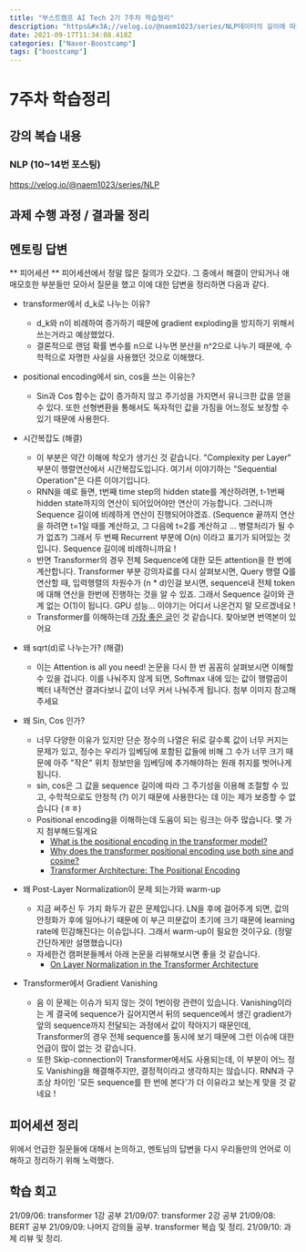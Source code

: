 ```yaml
---
title: "부스트캠프 AI Tech 2기 7주차 학습정리"
description: "https&#x3A;//velog.io/@naem1023/series/NLP데이터의 길이에 따라서 batch를 재구성하는 기법이다.과제 4에서 나왔는데 기법 자체에 대한 이해는 쉬웠지만, 코드에 대한 이해가 매우 어려웠다.피어세션에서 해결했는데 코드에서 하고자 하는 바"
date: 2021-09-17T11:34:08.418Z
categories: ["Naver-Boostcamp"]
tags: ["boostcamp"]
---
```

# 7주차 학습정리
## 강의 복습 내용
### NLP (10~14번 포스팅)
https://velog.io/@naem1023/series/NLP

## 과제 수행 과정 / 결과물 정리
## 멘토링 답변
** 피어세션 **
피어세션에서 정말 많은 질의가 오갔다. 그 중에서 해결이 안되거나 애매모호한 부분들만 모아서 질문을 했고 이에 대한 답변을 정리하면 다음과 같다.

- transformer에서  d_k로 나누는 이유?
    - d_k와 n이 비례하여 증가하기 때문에 gradient exploding을 방지하기 위해서 쓰는거라고 예상했었다.
    - 결론적으로 랜덤 확률 변수를 n으로 나누면 분산을 n^2으로 나누기 때문에, 수학적으로 자명한 사실을 사용했던 것으로 이해했다.
    
- positional encoding에서 sin, cos을 쓰는 이유는?
    - Sin과 Cos 함수는 값이 증가하지 않고 주기성을 가지면서 유니크한 값을 얻을 수 있다. 또한 선형변환을 통해서도 독자적인 값을 가짐을 어느정도 보장할 수 있기 때문에 사용한다.
    
- 시간복잡도 (해결)
    - 이 부분은 약간 이해에 착오가 생기신 것 같습니다. "Complexity per Layer" 부분이 행렬연산에서 시간복잡도입니다. 여기서 이야기하는 "Sequential Operation"은 다른 이야기입니다.
    - RNN을 예로 들면, t번째 time step의 hidden state를 계산하려면, t-1번째 hidden state까지의 연산이 되어있어야만 연산이 가능합니다. 그러니까 Sequence 길이에 비례하게 연산이 진행되어야겠죠. (Sequence 끝까지 연산을 하려면 t=1일 때를 계산하고, 그 다음에 t=2를 계산하고 ... 병렬처리가 될 수가 없죠?) 그래서 두 번째 Recurrent 부분에 O(n) 이라고 표기가 되어있는 것입니다. Sequence 길이에 비례하니까요 !
    - 반면 Transformer의 경우 전체 Sequence에 대한 모든 attention을 한 번에 계산합니다. Transformer 부분 강의자료를 다시 살펴보시면, Query 행렬 Q를 연산할 때, 입력행렬의 차원수가 (n * d)인걸 보시면, sequence내 전체 token에 대해 연산을 한번에 진행하는 것을 알 수 있죠. 그래서 Sequence 길이와 관계 없는 O(1)이 됩니다. GPU 성능... 이야기는 어디서 나온건지 말 모르겠네요 !
    - Transformer를 이해하는데 [가장 좋은 글](https://jalammar.github.io/illustrated-transformer/)인 것 같습니다. 찾아보면 번역본이 있어요
- 왜 sqrt(d)로 나누는가? (해결)
    - 이는 Attention is all you need! 논문을 다시 한 번 꼼꼼히 살펴보시면 이해할 수 있을 겁니다. 이를 나눠주지 않게 되면, Softmax 내에 있는 값이 행렬곱이 벡터 내적연산 결과다보니 값이 너무 커서 나눠주게 됩니다. 첨부 이미지 참고해주세요
- 왜 Sin, Cos 인가?
    - 너무 다양한 이유가 있지만 단순 정수의 나열은 뒤로 갈수록 값이 너무 커지는 문제가 있고, 정수는 우리가 임베딩에 포함된 값들에 비해 그 수가 너무 크기 때문에 아주 "작은" 위치 정보만을 임베딩에 추가해야하는 원래 취지를 벗어나게 됩니다.
    - sin, cos은 그 값을 sequence 길이에 따라 그 주기성을 이용해 조절할 수 있고, 수학적으로도 안정적 (?) 이기 때문에 사용한다는 데 이는 제가 보증할 수 없습니다 (ㅎㅎ)
    - Positional encoding을 이해하는데 도움이 되는 링크는 아주 많습니다. 몇 가지 첨부해드릴게요
        - [What is the positional encoding in the transformer model?](https://datascience.stackexchange.com/questions/51065/what-is-the-positional-encoding-in-the-transformer-model)
        - [Why does the transformer positional encoding use both sine and cosine?](https://datascience.stackexchange.com/questions/68553/why-does-the-transformer-positional-encoding-use-both-sine-and-cosine)
        - [Transformer Architecture: The Positional Encoding](https://datascience.stackexchange.com/questions/68553/why-does-the-transformer-positional-encoding-use-both-sine-and-cosine)
- 왜 Post-Layer Normalization이 문제 되는가와 warm-up
    - 지금 써주신 두 가지 화두가 같은 문제입니다. LN을 후에 걸어주게 되면, 값의 안정화가 후에 일어나기 때문에 이 부근 미분값이 초기에 크기 때문에 learning rate에 민감해진다는 이슈입니다. 그래서 warm-up이 필요한 것이구요. (정말 간단하게만 설명했습니다)
    - 자세한건 캠퍼분들께서 아래 논문을 리뷰해보시면 좋을 것 같습니다.
        - [On Layer Normalization in the Transformer Architecture](https://arxiv.org/pdf/2002.04745.pdf)
- Transformer에서 Gradient Vanishing
    - 음 이 문제는 이슈가 되지 않는 것이 1번이랑 관련이 있습니다. Vanishing이라는 게 결국에 sequence가 길어지면서 뒤의 sequence에서 생긴 gradient가 앞의 sequence까지 전달되는 과정에서 값이 작아지기 때문인데, Transformer의 경우 전체 sequence를 동시에 보기 때문에 그런 이슈에 대한 언급이 많이 없는 것 같습니다.
    - 또한 Skip-connection이 Transformer에서도 사용되는데, 이 부분이 어느 정도 Vanishing을 해결해주지만, 결정적이라고 생각하지는 않습니다. RNN과 구조상 차이인 '모든 sequence를 한 번에 본다'가 더 이유라고 보는게 맞을 것 같네요 !


## 피어세션 정리
위에서 언급한 질문들에 대해서 논의하고, 멘토님의 답변을 다시 우리들만의 언어로 이해하고 정리하기 위해 노력했다.  

## 학습 회고
21/09/06: transformer 1강 공부
21/09/07: transformer 2강 공부
21/09/08: BERT 공부
21/09/09: 나머지 강의들 공부. transformer 복습 및 정리.
21/09/10: 과제 리뷰 및 정리.


